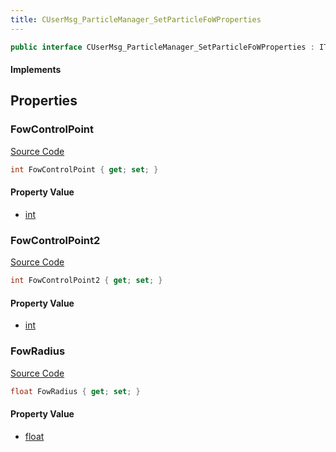 ```yaml
---
title: CUserMsg_ParticleManager_SetParticleFoWProperties
---
```


```csharp
public interface CUserMsg_ParticleManager_SetParticleFoWProperties : ITypedProtobuf<CUserMsg_ParticleManager_SetParticleFoWProperties>, INativeHandle
```

#### Implements

## Properties

### FowControlPoint

[Source Code](https://github.com/swiftly-solution/swiftlys2/blob/beta/managed/src/SwiftlyS2.Generated/Protobufs/Interfaces/CUserMsg_ParticleManager_SetParticleFoWProperties.cs#L13)

```csharp
int FowControlPoint { get; set; }
```

#### Property Value

- [int](https://learn.microsoft.com/dotnet/api/system.int32)

### FowControlPoint2

[Source Code](https://github.com/swiftly-solution/swiftlys2/blob/beta/managed/src/SwiftlyS2.Generated/Protobufs/Interfaces/CUserMsg_ParticleManager_SetParticleFoWProperties.cs#L16)

```csharp
int FowControlPoint2 { get; set; }
```

#### Property Value

- [int](https://learn.microsoft.com/dotnet/api/system.int32)

### FowRadius

[Source Code](https://github.com/swiftly-solution/swiftlys2/blob/beta/managed/src/SwiftlyS2.Generated/Protobufs/Interfaces/CUserMsg_ParticleManager_SetParticleFoWProperties.cs#L19)

```csharp
float FowRadius { get; set; }
```

#### Property Value

- [float](https://learn.microsoft.com/dotnet/api/system.single)

